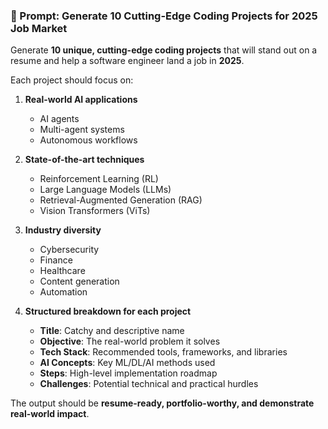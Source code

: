 ### 🚀 Prompt: Generate 10 Cutting-Edge Coding Projects for 2025 Job Market

Generate **10 unique, cutting-edge coding projects** that will stand out on a resume and help a software engineer land a job in **2025**.

Each project should focus on:

1. **Real-world AI applications**  
   - AI agents  
   - Multi-agent systems  
   - Autonomous workflows  

2. **State-of-the-art techniques**  
   - Reinforcement Learning (RL)  
   - Large Language Models (LLMs)  
   - Retrieval-Augmented Generation (RAG)  
   - Vision Transformers (ViTs)  

3. **Industry diversity**  
   - Cybersecurity  
   - Finance  
   - Healthcare  
   - Content generation  
   - Automation  

4. **Structured breakdown for each project**  
   - **Title**: Catchy and descriptive name  
   - **Objective**: The real-world problem it solves  
   - **Tech Stack**: Recommended tools, frameworks, and libraries  
   - **AI Concepts**: Key ML/DL/AI methods used  
   - **Steps**: High-level implementation roadmap  
   - **Challenges**: Potential technical and practical hurdles  

The output should be **resume-ready, portfolio-worthy, and demonstrate real-world impact**.
